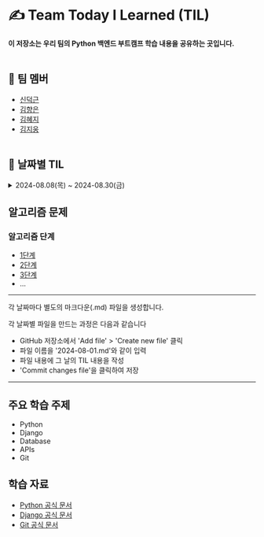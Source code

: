 # ✍️ Team Today I Learned (TIL)

**이 저장소는 우리 팀의 Python 백엔드 부트캠프 학습 내용을 공유하는 곳입니다.**
<br><br/>

## 🤗 팀 멤버
- [신덕근](https://github.com/shindeokgeun)
- [김향은](https://github.com/myaneun)
- [김혜지](https://github.com/hjkim977)
- [김지웅](https://github.com/kgw08003)
<br><br/>

## 📌 날짜별 TIL
<details>
    <summary>2024-08.08(목) ~ 2024-08.30(금)</summary>
    
<details>
    <summary>2024-08-08 (목)</summary>
  
  - [2024-08-08 - 혜지](2024-08-08(혜지).md)
  - [2024-08-08 - 덕근](2024-08-08(덕근).md)
  - [2024-08-08 - 지웅](2024-08-08(지웅).md)
  - [2024-08-08 - 향은](2024-08-08(향은).md)

</details>

<details>
    <summary>2024-08-09 (금)</summary>

  - [2024-08-09 - 혜지](2024-08-09(혜지).md)
  - [2024-08-09 - 덕근](2024-08-09(덕근).md)
  - [2024-08-09 - 지웅](2024-08-09(지웅).md)
  - [2024-08-09 - 향은](2024-08-09(향은).md)

</details>

<details>
    <summary>2024-08-12 (월)</summary>

  - [2024-08-12 - 혜지](2024-08-12(혜지).md)
  - [2024-08-12 - 덕근](2024-08-12(덕근).md)
  - [2024-08-12 - 지웅](2024-08-12(지웅).md)
  - [2024-08-12 - 향은](2024-08-12(향은).md)

</details>

<details>
    <summary>2024-08-13 (화)</summary>
 
  - [2024-08-13 - 혜지](2024-08-13(혜지).md)
  - [2024-08-13 - 덕근](2024-08-13(덕근).md)
  - [2024-08-13 - 지웅](2024-08-13(지웅).md)
  - [2024-08-13 - 향은](2024-08-13(향은).md)  

</details>

<details>
    <summary>2024-08-14 (수)</summary>
 
  - [2024-08-14 - 혜지](2024-08-14(혜지).md)
  - [2024-08-14 - 덕근](2024-08-14(덕근).md)
  - [2024-08-14 - 지웅](2024-08-14(지웅).md)
  - [2024-08-14 - 향은](2024-08-14(향은).md)  

</details>

<details>
    <summary>2024-08-16 (금)</summary>
 
  - [2024-08-16 - 혜지](2024-08-16(혜지).md)
  - [2024-08-16 - 덕근](2024-08-16(덕근).md)
  - [2024-08-16 - 지웅](2024-08-16(지웅).md)
  - [2024-08-16 - 향은](2024-08-16(향은).md)  

</details>

<details>
    <summary>2024-08-19 (월)</summary>
 
  - [2024-08-19 - 혜지](2024-08-19(혜지).md)
  - [2024-08-19 - 덕근](2024-08-19(덕근).md)
  - [2024-08-19 - 지웅](2024-08-19(지웅).md)
  - [2024-08-19 - 향은](2024-08-19(향은).md)  

</details>

<details>
    <summary>2024-08-20 (화)</summary>
 
  - [2024-08-20 - 혜지](2024-08-20(혜지).md)
  - [2024-08-20 - 덕근](2024-08-20(덕근).md)
  - [2024-08-20 - 지웅](2024-08-20(지웅).md)
  - [2024-08-20 - 향은](2024-08-20(향은).md)  

</details>

<details>
    <summary>2024-08-21 (수)</summary>
 
  - [2024-08-21 - 혜지](2024-08-21(혜지).md)
  - [2024-08-21 - 덕근](2024-08-21(덕근).md)
  - [2024-08-21 - 지웅](2024-08-21(지웅).md)
  - [2024-08-21 - 향은](2024-08-21(향은).md)  

</details>

<details>
    <summary>2024-08-22 (목)</summary>
 
  - [2024-08-22 - 혜지](2024-08-22(혜지).md)
  - [2024-08-22 - 덕근](2024-08-22(덕근).md)
  - [2024-08-22 - 지웅](2024-08-22(지웅).md)
  - [2024-08-22 - 향은](2024-08-22(향은).md)  

</details>

<details>
    <summary>2024-08-23 (금)</summary>
 
  - [2024-08-23 - 혜지](2024-08-23(혜지).md)
  - [2024-08-23 - 덕근](2024-08-23(덕근).md)
  - [2024-08-23 - 지웅](2024-08-23(지웅).md)
  - [2024-08-23 - 향은](2024-08-23(향은).md)  

</details>

<details>
    <summary>2024-08-26 (월)</summary>
 
  - [2024-08-26 - 혜지](2024-08-26(혜지).md)
  - [2024-08-26 - 덕근](2024-08-26(덕근).md)
  - [2024-08-26 - 지웅](2024-08-26(지웅).md)
  - [2024-08-26 - 향은](2024-08-26(향은).md)  

</details>


<details>
    <summary>2024-08-27 (화)</summary>
 
  - [2024-08-27 - 혜지](2024-08-27(혜지).md)
  - [2024-08-27 - 덕근](2024-08-27(덕근).md)
  - [2024-08-27 - 지웅](2024-08-27(지웅).md)
  - [2024-08-27 - 향은](2024-08-27(향은).md)  

</details>


<details>
    <summary>2024-08-28 (수)</summary>
 
  - [2024-08-28 - 혜지](2024-08-28(혜지).md)
  - [2024-08-28 - 덕근](2024-08-28(덕근).md)
  - [2024-08-28 - 지웅](2024-08-28(지웅).md)
  - [2024-08-28 - 향은](2024-08-28(향은).md)  

</details>


<details>
    <summary>2024-08-29 (목)</summary>
 
  - [2024-08-29 - 혜지](2024-08-29(혜지).md)
  - [2024-08-29 - 덕근](2024-08-29(덕근).md)
  - [2024-08-29 - 지웅](2024-08-29(지웅).md)
  - [2024-08-29 - 향은](2024-08-29(향은).md)  

</details>

<details>
    <summary>2024-08-30 (금)</summary>
 
  - [2024-08-30 - 혜지](2024-08-30(혜지).md)
  - [2024-08-30 - 덕근](2024-08-30(덕근).md)
  - [2024-08-30 - 지웅](2024-08-30(지웅).md)
  - [2024-08-30 - 향은](2024-08-30(향은).md)  

</details>

</details>


## 알고리즘 문제

### 알고리즘 단계
- [1단계](1단계.md)
- [2단계](2단계.md)
- [3단계](3단계.md)
- ...

  
--------------------------------------------------------
각 날짜마다 별도의 마크다운(.md) 파일을 생성합니다. 

각 날짜별 파일을 만드는 과정은 다음과 같습니다
- GitHub 저장소에서 'Add file' > 'Create new file' 클릭
- 파일 이름을 '2024-08-01.md'와 같이 입력
- 파일 내용에 그 날의 TIL 내용을 작성
- 'Commit changes file'을 클릭하여 저장
-------------------------------------------------------


## 주요 학습 주제
- Python
- Django
- Database
- APIs
- Git

## 학습 자료
- [Python 공식 문서](https://docs.python.org/)
- [Django 공식 문서](https://docs.djangoproject.com/)
- [Git 공식 문서](https://git-scm.com/doc)
